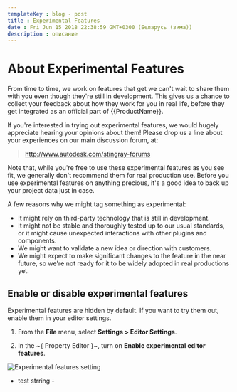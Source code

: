 ---templateKey : blog - posttitle : Experimental Featuresdate : Fri Jun 15 2018 22:38:59 GMT+0300 (Беларусь (зима))description : описание
---

# About Experimental Features

From time to time, we work on features that get we can't wait to share them with you even though they're still in development. This gives us a chance to collect your feedback about how they work for you in real life, before they get integrated as an official part of {{ProductName}}.

If you're interested in trying out experimental features, we would hugely appreciate hearing your opinions about them! Please drop us a line about your experiences on our main discussion forum, at:

>	<http://www.autodesk.com/stingray-forums>

Note that, while you're free to use these experimental features as you see fit, we generally don't recommend them for real production use. Before you use experimental features on anything precious, it's a good idea to back up your project data just in case.

A few reasons why we might tag something as experimental:

-	It might rely on third-party technology that is still in development.
-	It might not be stable and thoroughly tested up to our usual standards, or it might cause unexpected interactions with other plugins and components.
-	We might want to validate a new idea or direction with customers.
-	We might expect to make significant changes to the feature in the near future, so we're not ready for it to be widely adopted in real productions yet.

## Enable or disable experimental features

Experimental features are hidden by default. If you want to try them out, enable them in your editor settings.

1.	From the **File** menu, select **Settings > Editor Settings**.

2.	In the ~{ Property Editor }~, turn on **Enable experimental editor features**.

![Experimental features setting](images/experimental_features_setting.png)
 - test strring - 